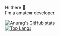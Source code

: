 Hi there 👋.  
I'm a amateur developer.
<br>
<br>
[![Anurag's GitHub stats](https://github-readme-stats.vercel.app/api?username=Blank038&count_private=true&theme=graywhite&show_icons=true)](https://github.com/Blank038)
<br>
[![Top Langs](https://github-readme-stats.vercel.app/api/top-langs/?username=Blank038&layout=compact&theme=graywhite)](https://github.com/Blank038)
